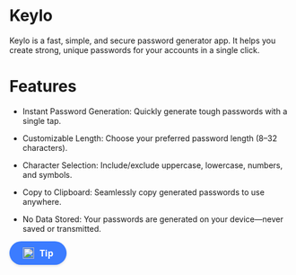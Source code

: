 # Keylo
Keylo is a fast, simple, and secure password generator app. It helps you create strong, unique passwords for your accounts in a single click.
# Features
* Instant Password Generation: Quickly generate tough passwords with a single tap.

* Customizable Length: Choose your preferred password length (8–32 characters).

* Character Selection: Include/exclude uppercase, lowercase, numbers, and symbols.

* Copy to Clipboard: Seamlessly copy generated passwords to use anywhere.

* No Data Stored: Your passwords are generated on your device—never saved or transmitted.

<a href="https://ko-fi.com/saurabh" target="_blank" style="
  display: inline-flex;
  align-items: center;
  justify-content: center;
  background-color: #3b7cff;
  color: white;
  padding: 10px 24px;
  border-radius: 999px;
  font-family: 'Segoe UI', sans-serif;
  font-weight: 600;
  font-size: 16px;
  text-decoration: none;
  box-shadow: 0 2px 4px rgba(0, 0, 0, 0.1);
">
  <img src="https://storage.ko-fi.com/cdn/kofi-cup.png" alt="Ko-fi" style="height: 20px; margin-right: 10px;">
  Tip
</a>
